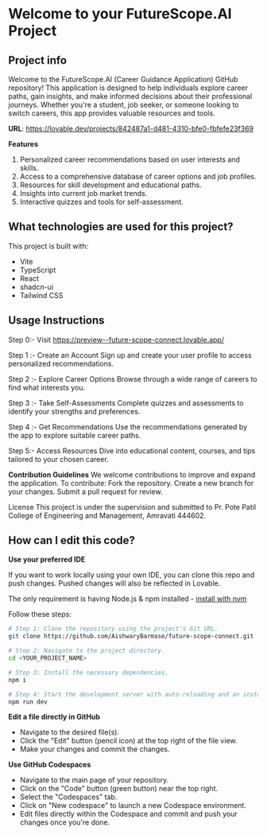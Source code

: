 # Welcome to your FutureScope.AI Project

## Project info

Welcome to the FutureScope.AI (Career Guidance Application) GitHub repository! This application is designed to help individuals explore career paths, gain insights, and make informed decisions about their professional journeys. Whether you're a student, job seeker, or someone looking to switch careers, this app provides valuable resources and tools.

**URL**: https://lovable.dev/projects/842487a1-d481-4310-bfe0-fbfefe23f369

**Features**
1. Personalized career recommendations based on user interests and skills.
2. Access to a comprehensive database of career options and job profiles.
3. Resources for skill development and educational paths.
4. Insights into current job market trends.
5. Interactive quizzes and tools for self-assessment.
   
## What technologies are used for this project?

This project is built with:

- Vite
- TypeScript
- React
- shadcn-ui
- Tailwind CSS
  
## Usage Instructions

Step 0:- Visit  https://preview--future-scope-connect.lovable.app/

Step 1 :- Create an Account Sign up and create your user profile to access personalized recommendations.

Step 2 :- Explore Career Options Browse through a wide range of careers to find what interests you.

Step 3 :- Take Self-Assessments Complete quizzes and assessments to identify your strengths and preferences.

Step 4 :- Get Recommendations Use the recommendations generated by the app to explore suitable career paths.

Step 5:- Access Resources Dive into educational content, courses, and tips tailored to your chosen career.


**Contribution Guidelines**
We welcome contributions to improve and expand the application. To contribute:
Fork the repository.
Create a new branch for your changes.
Submit a pull request for review.

License
This project is under the supervision and submitted to Pr. Pote Patil College of Engineering and Management, Amravati   444602.


## How can I edit this code?

**Use your preferred IDE**

If you want to work locally using your own IDE, you can clone this repo and push changes. Pushed changes will also be reflected in Lovable.

The only requirement is having Node.js & npm installed - [install with nvm](https://github.com/nvm-sh/nvm#installing-and-updating)

Follow these steps:

```sh
# Step 1: Clone the repository using the project's Git URL.
git clone https://github.com/AishwaryBarmase/future-scope-connect.git

# Step 2: Navigate to the project directory.
cd <YOUR_PROJECT_NAME>

# Step 3: Install the necessary dependencies.
npm i

# Step 4: Start the development server with auto-reloading and an instant preview.
npm run dev
```

**Edit a file directly in GitHub**

- Navigate to the desired file(s).
- Click the "Edit" button (pencil icon) at the top right of the file view.
- Make your changes and commit the changes.

**Use GitHub Codespaces**

- Navigate to the main page of your repository.
- Click on the "Code" button (green button) near the top right.
- Select the "Codespaces" tab.
- Click on "New codespace" to launch a new Codespace environment.
- Edit files directly within the Codespace and commit and push your changes once you're done.



